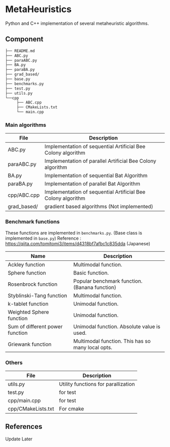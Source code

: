# MetaHeuristics

Python and C++ implementation of several metaheuristic algorithms.

## Component

```bash
├── README.md
├── ABC.py
├── paraABC.py
├── BA.py
├── paraBA.py
├── grad_based/
├── base.py
├── benchmarks.py
├── test.py 
├── utils.py
└──cpp
     ├── ABC.cpp
     ├── CMakeLists.txt
     └── main.cpp
```

### Main algorithms

| File        | Description                                                  |
| ----------- | ------------------------------------------------------------ |
| ABC.py      | Implementation of sequential Artificial Bee Colony algorithm |
| paraABC.py  | Implementation of parallel Artificial Bee Colony algorithm   |
| BA.py       | Implementation of sequential Bat Algorithm                   |
| paraBA.py   | Implementation of parallel Bat Algorithm                     |
| cpp/ABC.cpp | Implementation of sequential Artificial Bee Colony algorithm |
| grad_based/ | gradient based algorithms (Not implemented)                  |

### Benchmark functions

These functions are implemented in `benchmarks.py`. (Base class is implemented in `base.py`)
Reference : https://qiita.com/tomitomi3/items/d4318bf7afbc1c835dda (Japanese)

| Name                            | Description                                       |
| ------------------------------- | ------------------------------------------------- |
| Ackley function                 | Multimodal function.                              |
| Sphere function                 | Basic function.                                   |
| Rosenbrock function             | Popular benchmark function. (Banana function)     |
| Styblinski-Tang function        | Multimodal function.                              |
| k-tablet function               | Unimodal function.                                |
| Weighted Sphere function        | Unimodal function.                                |
| Sum of different power function | Unimodal function. Absolute value is used.        |
| Griewank function               | Multimodal function. This has so many local opts. |

### Others

| File               | Description                         |
| ------------------ | ----------------------------------- |
| utils.py           | Utility functions for parallization |
| test.py            | for test                            |
| cpp/main.cpp       | for test                            |
| cpp/CMakeLists.txt | For cmake                           |

## References

Update Later
